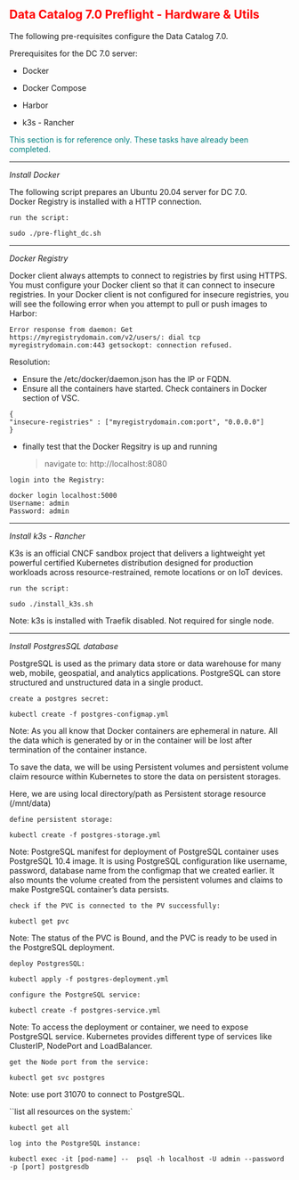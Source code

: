 ## <font color='red'>Data Catalog 7.0 Preflight - Hardware & Utils</font>  

The following pre-requisites configure the Data Catalog 7.0.

Prerequisites for the DC 7.0 server:
* Docker
* Docker Compose 
* Harbor

* k3s - Rancher

<font color='teal'>This section is for reference only. These tasks have already been completed.</font>

---

<em>Install Docker</em>

The following script prepares an Ubuntu 20.04 server for DC 7.0.  
Docker Registry is installed with a HTTP connection.

``run the script:``
```
sudo ./pre-flight_dc.sh
```

--- 

<em>Docker Registry</em>

Docker client always attempts to connect to registries by first using HTTPS. You must configure your Docker client so that it can connect to insecure registries. In your Docker client is not configured for insecure registries, you will see the following error when you attempt to pull or push images to Harbor:  

```Error response from daemon: Get https://myregistrydomain.com/v2/users/: dial tcp myregistrydomain.com:443 getsockopt: connection refused.```

Resolution: 
* Ensure the /etc/docker/daemon.json has the IP or FQDN. 
* Ensure all the containers have started. Check containers in Docker section of VSC.

```
{
"insecure-registries" : ["myregistrydomain.com:port", "0.0.0.0"]
}
```

* finally test that the Docker Regsitry is up and running

  > navigate to: http://localhost:8080

``login into the Registry:``
```
docker login localhost:5000
Username: admin
Password: admin   
```

---

<em>Install k3s - Rancher</em> 

K3s is an official CNCF sandbox project that delivers a lightweight yet powerful certified Kubernetes distribution designed for production workloads across resource-restrained, remote locations or on IoT devices.

``run the script:``
```
sudo ./install_k3s.sh
```
Note: k3s is installed with Traefik disabled. Not required for single node.

---

<em>Install PostgresSQL database</em>

PostgreSQL is used as the primary data store or data warehouse for many web, mobile, geospatial, and analytics applications. PostgreSQL can store structured and unstructured data in a single product.

``create a postgres secret:``
```
kubectl create -f postgres-configmap.yml
``` 
Note: As you all know that Docker containers are ephemeral in nature. All the data which is generated by or in the container will be lost after termination of the container instance.

To save the data, we will be using Persistent volumes and persistent volume claim resource within Kubernetes to store the data on persistent storages.

Here, we are using local directory/path as Persistent storage resource (/mnt/data)

``define persistent storage:``
```
kubectl create -f postgres-storage.yml
```
Note: PostgreSQL manifest for deployment of PostgreSQL container uses PostgreSQL 10.4 image. It is using PostgreSQL configuration like username, password, database name from the configmap that we created earlier. It also mounts the volume created from the persistent volumes and claims to make PostgreSQL container’s data persists.

``check if the PVC is connected to the PV successfully:``
```
kubectl get pvc
```
Note: The status of the PVC is Bound, and the PVC is ready to be used in the PostgreSQL deployment.

``deploy PostgresSQL:``
```
kubectl apply -f postgres-deployment.yml
```

``configure the PostgreSQL service:``
```
kubectl create -f postgres-service.yml
```
Note: To access the deployment or container, we need to expose PostgreSQL service. Kubernetes provides different type of services like ClusterIP, NodePort and LoadBalancer.

``get the Node port from the service:``
```
kubectl get svc postgres
```
Note: use port 31070 to connect to PostgreSQL.

``list all resources on the system:`
```
kubectl get all
```

``log into the PostgreSQL instance:``
```
kubectl exec -it [pod-name] --  psql -h localhost -U admin --password -p [port] postgresdb
```